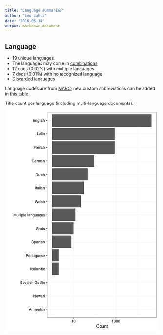 ```yaml
---
title: "Language summaries"
author: "Leo Lahti"
date: "2016-06-14"
output: markdown_document
---
```


## Language

 * 19 unique languages
 * The languages may come in [combinations](output.tables/language_conversions.csv)
 * 12 docs (0.02%) with multiple languages
 * 7 docs (0.01%) with no recognized language 
 * [Discarded languages](output.tables/language_discarded.csv)

Language codes are from [MARC](http://www.loc.gov/marc/languages/language_code.html); new custom abbreviations can be added in [this table](https://github.com/rOpenGov/bibliographica/blob/master/inst/extdata/language_abbreviations.csv).

Title count per language (including multi-language documents):

![plot of chunk summarylang](figure/summarylang-1.png)

